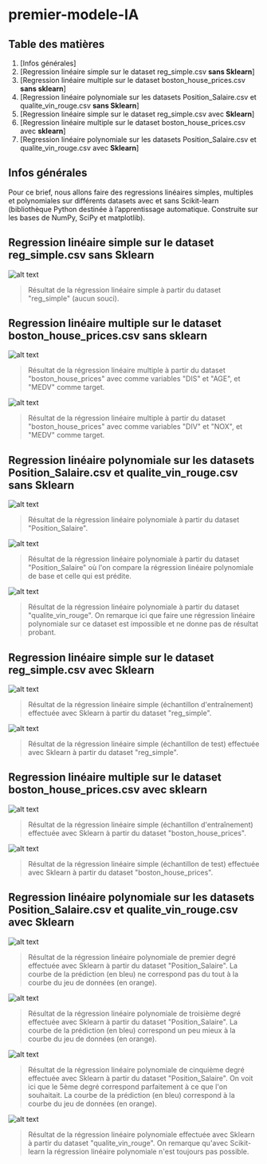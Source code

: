 # premier-modele-IA
## Table des matières
1. [Infos générales]
2. [Regression linéaire simple sur le dataset reg_simple.csv **sans Sklearn**]
3. [Regression linéaire multiple sur le dataset boston_house_prices.csv **sans sklearn**]
4. [Regression linéaire polynomiale sur les datasets Position_Salaire.csv et qualite_vin_rouge.csv **sans Sklearn**]
5. [Regression linéaire simple sur le dataset reg_simple.csv avec **Sklearn**]
6. [Regression linéaire multiple sur le dataset boston_house_prices.csv avec **sklearn**]
7. [Regression linéaire polynomiale sur les datasets Position_Salaire.csv et qualite_vin_rouge.csv avec **Sklearn**]
## Infos générales
Pour ce brief, nous allons faire des regressions linéaires simples, multiples et polynomiales sur différents datasets avec et sans Scikit-learn (bibliothèque Python destinée à l’apprentissage automatique. Construite sur les bases de NumPy, SciPy et matplotlib).
## Regression linéaire simple sur le dataset reg_simple.csv sans Sklearn
![alt text](https://github.com/PaulineSanchez/premier-mod-le-IA/blob/main/reglineairesimple.png) 

> Résultat de la régression linéaire simple à partir du dataset "reg_simple" (aucun souci).
## Regression linéaire multiple sur le dataset boston_house_prices.csv sans sklearn
![alt text](https://github.com/PaulineSanchez/premier-mod-le-IA/blob/main/reglineairemultiple1.png)

> Résultat de la régression linéaire multiple à partir du dataset "boston_house_prices" avec comme variables "DIS" et "AGE", et "MEDV" comme target.

![alt text](https://github.com/PaulineSanchez/premier-mod-le-IA/blob/main/reglineairemultiple2.png)

> Résultat de la régression linéaire multiple à partir du dataset "boston_house_prices" avec comme variables "DIV" et "NOX", et "MEDV" comme target.
## Regression linéaire polynomiale sur les datasets Position_Salaire.csv et qualite_vin_rouge.csv sans Sklearn
![alt text](https://github.com/PaulineSanchez/premier-mod-le-IA/blob/main/reglineairepolynomiale1.png)

> Résultat de la régression linéaire polynomiale à partir du dataset "Position_Salaire".

![alt text](https://github.com/PaulineSanchez/premier-mod-le-IA/blob/main/reglineairepolynomiale2.png)

> Résultat de la régression linéaire polynomiale à partir du dataset "Position_Salaire" où l'on compare la régression linéaire polynomiale de base et celle qui est prédite.

![alt text](https://github.com/PaulineSanchez/premier-mod-le-IA/blob/main/reglineairepolynomiale3.png)

> Résultat de la régression linéaire polynomiale à partir du dataset "qualite_vin_rouge". On remarque ici que faire une régression linéaire polynomiale sur ce dataset est impossible et ne donne pas de résultat probant. 
## Regression linéaire simple sur le dataset reg_simple.csv avec Sklearn
![alt text](https://github.com/PaulineSanchez/premier-mod-le-IA/blob/main/reglineairesimplesklearn1.png)

> Résultat de la régression linéaire simple (échantillon d'entraînement) effectuée avec Sklearn à partir du dataset "reg_simple".

![alt text](https://github.com/PaulineSanchez/premier-mod-le-IA/blob/main/reglineairesimplesklearn2.png)

> Résultat de la régression linéaire simple (échantillon de test) effectuée avec Sklearn à partir du dataset "reg_simple".
## Regression linéaire multiple sur le dataset boston_house_prices.csv avec sklearn
![alt text](https://github.com/PaulineSanchez/premier-mod-le-IA/blob/main/reglineairemultiplesklearn2.png)

> Résultat de la régression linéaire simple (échantillon d'entraînement) effectuée avec Sklearn à partir du dataset "boston_house_prices".

![alt text](https://github.com/PaulineSanchez/premier-mod-le-IA/blob/main/reglineairemultiplesklearn1.png)

> Résultat de la régression linéaire simple (échantillon de test) effectuée avec Sklearn à partir du dataset "boston_house_prices".
## Regression linéaire polynomiale sur les datasets Position_Salaire.csv et qualite_vin_rouge.csv avec Sklearn
![alt text](https://github.com/PaulineSanchez/premier-mod-le-IA/blob/main/reglineairepolynomialesklearndeg1.png)

> Résultat de la régression linéaire polynomiale de premier degré effectuée avec Sklearn à partir du dataset "Position_Salaire". La courbe de la prédiction (en bleu) ne correspond pas du tout à la courbe du jeu de données (en orange).

![alt text](https://github.com/PaulineSanchez/premier-mod-le-IA/blob/main/reglineairepolynomialesklearndeg3.png)

> Résultat de la régression linéaire polynomiale de troisième degré effectuée avec Sklearn à partir du dataset "Position_Salaire". La courbe de la prédiction (en bleu) correspond un peu mieux à la courbe du jeu de données (en orange).

![alt text](https://github.com/PaulineSanchez/premier-mod-le-IA/blob/main/reglineairepolynomialesklearndeg5.png)

> Résultat de la régression linéaire polynomiale de cinquième degré effectuée avec Sklearn à partir du dataset "Position_Salaire". On voit ici que le 5ème degré correspond parfaitement à ce que l'on souhaitait. La courbe de la prédiction (en bleu) correspond à la courbe du jeu de données (en orange). 

![alt text](https://github.com/PaulineSanchez/premier-mod-le-IA/blob/main/reglineairepolynomialesklearnvin.png)

> Résultat de la régression linéaire polynomiale effectuée avec Sklearn à partir du dataset "qualite_vin_rouge". On remarque qu'avec Scikit-learn la régression linéaire polynomiale n'est toujours pas possible. 
